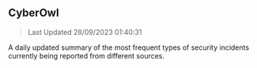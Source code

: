 ## CyberOwl 
> Last Updated 28/09/2023 01:40:31 


A daily updated summary of the most frequent types of security incidents currently being reported from different sources.

